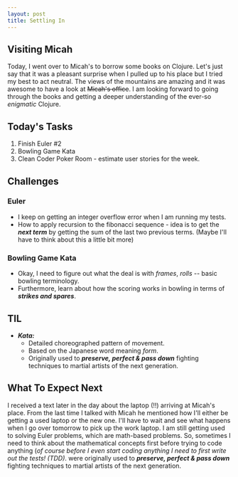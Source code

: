 ```yaml
---
layout: post
title: Settling In
---
```


## Visiting Micah

Today, I went over to Micah's to borrow some books on Clojure. Let's just say that it was a pleasant surprise when I pulled up to his place but I tried my best to act neutral. The views of the mountains are amazing and it was awesome to have a look at ~~Micah's office~~. I am looking forward to going through the books and getting a deeper understanding of the ever-so _enigmatic_ Clojure. 

## Today's Tasks 
1. Finish Euler #2
2. Bowling Game Kata
3. Clean Coder Poker Room - estimate user stories for the week. 

## Challenges 

### Euler
- I keep on getting an integer overflow error when I am running my tests. 
- How to apply recursion to the fibonacci sequence - idea is to get the **_next term_** by getting the sum of the last two previous terms. (Maybe I'll have to think about this a little bit more) 

### Bowling Game Kata
- Okay, I need to figure out what the deal is with _frames_, _rolls_ -- basic bowling terminology. 
- Furthermore, learn about how the scoring works in bowling in terms of **_strikes and spares_**. 

## TIL 
- **_Kata:_** 
  - Detailed choreographed pattern of movement.
  - Based on the Japanese word meaning _form_.
  - Originally used to ***preserve, perfect & pass down*** fighting techniques to martial artists of the next generation. 

## What To Expect Next

I received a text later in the day about the laptop (!!) arriving at Micah's place. From the last time I talked with Micah he mentioned how I'll either be getting a used laptop or the new one. I'll have to wait and see what happens when I go over tomorrow to pick up the work laptop. I am still getting used to solving Euler problems, which are math-based problems. So, sometimes I need to think about the mathematical concepts first before trying to code anything (_of course before I even start coding anything I need to first write out the tests! (TDD)_. were originally used to ***preserve, perfect & pass down*** fighting techniques to martial artists of the next generation. 
